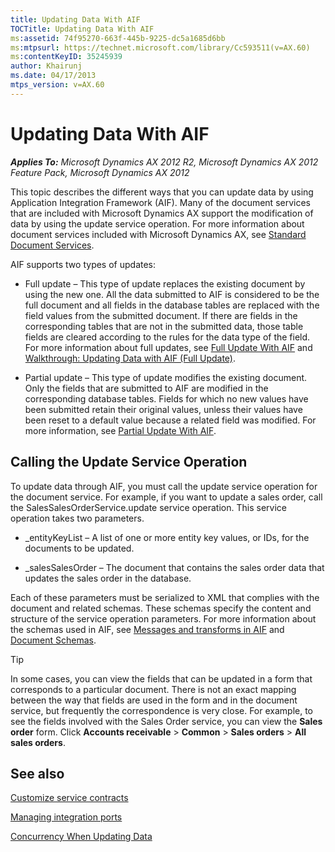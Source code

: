 ```yaml
---
title: Updating Data With AIF
TOCTitle: Updating Data With AIF
ms:assetid: 74f95270-663f-445b-9225-dc5a1685d6bb
ms:mtpsurl: https://technet.microsoft.com/library/Cc593511(v=AX.60)
ms:contentKeyID: 35245939
author: Khairunj
ms.date: 04/17/2013
mtps_version: v=AX.60
---
```


# Updating Data With AIF 


_**Applies To:** Microsoft Dynamics AX 2012 R2, Microsoft Dynamics AX 2012 Feature Pack, Microsoft Dynamics AX 2012_

This topic describes the different ways that you can update data by using Application Integration Framework (AIF). Many of the document services that are included with Microsoft Dynamics AX support the modification of data by using the update service operation. For more information about document services included with Microsoft Dynamics AX, see [Standard Document Services](standard-document-services.md).

AIF supports two types of updates:

  - Full update – This type of update replaces the existing document by using the new one. All the data submitted to AIF is considered to be the full document and all fields in the database tables are replaced with the field values from the submitted document. If there are fields in the corresponding tables that are not in the submitted data, those table fields are cleared according to the rules for the data type of the field. For more information about full updates, see [Full Update With AIF](full-update-with-aif.md) and [Walkthrough: Updating Data with AIF (Full Update)](walkthrough-updating-data-with-aif-full-update.md).

  - Partial update – This type of update modifies the existing document. Only the fields that are submitted to AIF are modified in the corresponding database tables. Fields for which no new values have been submitted retain their original values, unless their values have been reset to a default value because a related field was modified. For more information, see [Partial Update With AIF](partial-update-with-aif.md).

## Calling the Update Service Operation

To update data through AIF, you must call the update service operation for the document service. For example, if you want to update a sales order, call the SalesSalesOrderService.update service operation. This service operation takes two parameters.

  - \_entityKeyList – A list of one or more entity key values, or IDs, for the documents to be updated.

  - \_salesSalesOrder – The document that contains the sales order data that updates the sales order in the database.

Each of these parameters must be serialized to XML that complies with the document and related schemas. These schemas specify the content and structure of the service operation parameters. For more information about the schemas used in AIF, see [Messages and transforms in AIF](messages-and-transforms-in-aif.md) and [Document Schemas](document-schemas.md).


> [!TIP]
> <P>In some cases, you can view the fields that can be updated in a form that corresponds to a particular document. There is not an exact mapping between the way that fields are used in the form and in the document service, but frequently the correspondence is very close. For example, to see the fields involved with the Sales Order service, you can view the <STRONG>Sales order</STRONG> form. Click <STRONG>Accounts receivable</STRONG> &gt; <STRONG>Common</STRONG> &gt; <STRONG>Sales orders</STRONG> &gt; <STRONG>All sales orders</STRONG>.</P>



## See also

[Customize service contracts](customize-service-contracts.md)

[Managing integration ports](managing-integration-ports.md)

[Concurrency When Updating Data](concurrency-when-updating-data.md)

